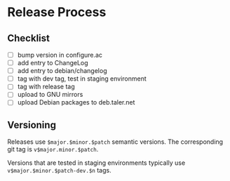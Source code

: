 # Release Process

## Checklist

- [ ] bump version in configure.ac
- [ ] add entry to ChangeLog
- [ ] add entry to debian/changelog
- [ ] tag with dev tag, test in staging environment
- [ ] tag with release tag
- [ ] upload to GNU mirrors
- [ ] upload Debian packages to deb.taler.net

## Versioning

Releases use `$major.$minor.$patch` semantic versions.  The corresponding git
tag is `v$major.minor.$patch`.

Versions that are tested in staging environments typically use
`v$major.$minor.$patch-dev.$n` tags.

